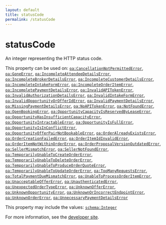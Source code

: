 ```yaml
---
layout: default
title: statusCode
permalink: /statusCode
---
```


# statusCode
An integer representing the HTTP status code.

This property can be used on: [`oa:CancellationNotPermittedError`](https://openactive.io/CancellationNotPermittedError), [`oa:GoneError`](https://openactive.io/GoneError), [`oa:IncompleteAttendeeDetailsError`](https://openactive.io/IncompleteAttendeeDetailsError), [`oa:IncompleteBrokerDetailsError`](https://openactive.io/IncompleteBrokerDetailsError), [`oa:IncompleteCustomerDetailsError`](https://openactive.io/IncompleteCustomerDetailsError), [`oa:IncompleteIntakeFormError`](https://openactive.io/IncompleteIntakeFormError), [`oa:IncompleteOrderItemError`](https://openactive.io/IncompleteOrderItemError), [`oa:IncompletePaymentDetailsError`](https://openactive.io/IncompletePaymentDetailsError), [`oa:InvalidAPITokenError`](https://openactive.io/InvalidAPITokenError), [`oa:InvalidAuthorizationDetailsError`](https://openactive.io/InvalidAuthorizationDetailsError), [`oa:InvalidIntakeFormError`](https://openactive.io/InvalidIntakeFormError), [`oa:InvalidOpportunityOrOfferIdError`](https://openactive.io/InvalidOpportunityOrOfferIdError), [`oa:InvalidPaymentDetailsError`](https://openactive.io/InvalidPaymentDetailsError), [`oa:MissingPaymentDetailsError`](https://openactive.io/MissingPaymentDetailsError), [`oa:NoAPITokenError`](https://openactive.io/NoAPITokenError), [`oa:NotFoundError`](https://openactive.io/NotFoundError), [`oa:OpenBookingError`](https://openactive.io/OpenBookingError), [`oa:OpportunityCapacityIsReservedByLeaseError`](https://openactive.io/OpportunityCapacityIsReservedByLeaseError), [`oa:OpportunityHasInsufficientCapacityError`](https://openactive.io/OpportunityHasInsufficientCapacityError), [`oa:OpportunityIntractableError`](https://openactive.io/OpportunityIntractableError), [`oa:OpportunityIsFullError`](https://openactive.io/OpportunityIsFullError), [`oa:OpportunityIsInConflictError`](https://openactive.io/OpportunityIsInConflictError), [`oa:OpportunityOfferPairNotBookableError`](https://openactive.io/OpportunityOfferPairNotBookableError), [`oa:OrderAlreadyExistsError`](https://openactive.io/OrderAlreadyExistsError), [`oa:OrderCreationFailedError`](https://openactive.io/OrderCreationFailedError), [`oa:OrderItemIdInvalidError`](https://openactive.io/OrderItemIdInvalidError), [`oa:OrderItemNotWithinOrderError`](https://openactive.io/OrderItemNotWithinOrderError), [`oa:OrderProposalVersionOutdatedError`](https://openactive.io/OrderProposalVersionOutdatedError), [`oa:SellerMismatchError`](https://openactive.io/SellerMismatchError), [`oa:SellerNotFoundError`](https://openactive.io/SellerNotFoundError), [`oa:TemporarilyUnableToCreateOrderError`](https://openactive.io/TemporarilyUnableToCreateOrderError), [`oa:TemporarilyUnableToDeleteOrderError`](https://openactive.io/TemporarilyUnableToDeleteOrderError), [`oa:TemporarilyUnableToProduceOrderQuoteError`](https://openactive.io/TemporarilyUnableToProduceOrderQuoteError), [`oa:TemporarilyUnableToUpdateOrderError`](https://openactive.io/TemporarilyUnableToUpdateOrderError), [`oa:TooManyRequestsError`](https://openactive.io/TooManyRequestsError), [`oa:TotalPaymentDueMismatchError`](https://openactive.io/TotalPaymentDueMismatchError), [`oa:UnableToProcessOrderItemError`](https://openactive.io/UnableToProcessOrderItemError), [`oa:UnacceptableOfferError`](https://openactive.io/UnacceptableOfferError), [`oa:UnauthenticatedError`](https://openactive.io/UnauthenticatedError), [`oa:UnexpectedOrderTypeError`](https://openactive.io/UnexpectedOrderTypeError), [`oa:UnknownOfferError`](https://openactive.io/UnknownOfferError), [`oa:UnknownOpportunityError`](https://openactive.io/UnknownOpportunityError), [`oa:UnknownOrIncorrectEndpointError`](https://openactive.io/UnknownOrIncorrectEndpointError), [`oa:UnknownOrderError`](https://openactive.io/UnknownOrderError), [`oa:UnnecessaryPaymentDetailsError`](https://openactive.io/UnnecessaryPaymentDetailsError)

This property may include the values: [`schema:Integer`](https://schema.org/Integer)

For more information, see the [developer site](https://developer.openactive.io/data-model/types/).